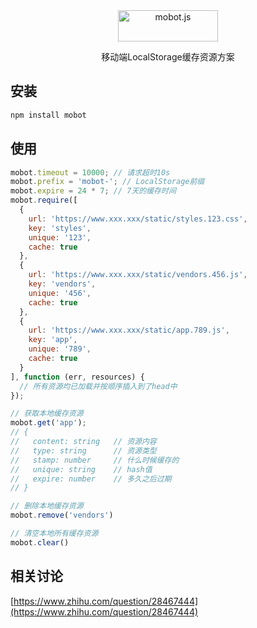 <div align="center">
  <img width="160" height="50" src="https://github.com/moyus/mobot/raw/master/logo.svg?sanitize=true" alt="mobot.js" />
  <p>移动端LocalStorage缓存资源方案</p>
</div>

## 安装
```bash
npm install mobot
```

## 使用
```javascript
mobot.timeout = 10000; // 请求超时10s
mobot.prefix = 'mobot-'; // LocalStorage前缀
mobot.expire = 24 * 7; // 7天的缓存时间
mobot.require([
  {
    url: 'https://www.xxx.xxx/static/styles.123.css',
    key: 'styles',
    unique: '123',
    cache: true
  },
  {
    url: 'https://www.xxx.xxx/static/vendors.456.js',
    key: 'vendors',
    unique: '456',
    cache: true
  },
  {
    url: 'https://www.xxx.xxx/static/app.789.js',
    key: 'app',
    unique: '789',
    cache: true
  }
], function (err, resources) {
  // 所有资源均已加载并按顺序插入到了head中
});

// 获取本地缓存资源
mobot.get('app');
// {
//   content: string   // 资源内容
//   type: string      // 资源类型
//   stamp: number     // 什么时候缓存的
//   unique: string    // hash值
//   expire: number    // 多久之后过期
// }

// 删除本地缓存资源
mobot.remove('vendors')

// 清空本地所有缓存资源
mobot.clear()
```

## 相关讨论
[https://www.zhihu.com/question/28467444](https://www.zhihu.com/question/28467444)
